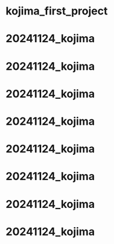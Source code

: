 # kojima_first_project
# 20241124_kojima
# 20241124_kojima
# 20241124_kojima
# 20241124_kojima
# 20241124_kojima
# 20241124_kojima
# 20241124_kojima
# 20241124_kojima
